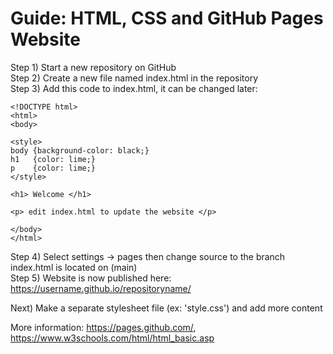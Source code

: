
# Guide: HTML, CSS and GitHub Pages Website  

Step 1) Start a new repository on GitHub    
Step 2) Create a new file named index.html in the repository   
Step 3) Add this code to index.html, it can be changed later:    
  
```
<!DOCTYPE html>  
<html>  
<body>  
  
<style>  
body {background-color: black;}  
h1   {color: lime;}  
p    {color: lime;}  
</style>  
  
<h1> Welcome </h1>  
  
<p> edit index.html to update the website </p>  
  
</body>  
</html>  
```

Step 4) Select settings -> pages then change source to the branch index.html is located on (main)   
Step 5) Website is now published here: https://username.github.io/repositoryname/   
  
Next) Make a separate stylesheet file (ex: 'style.css') and add more content  
  
More information: https://pages.github.com/, https://www.w3schools.com/html/html_basic.asp   
